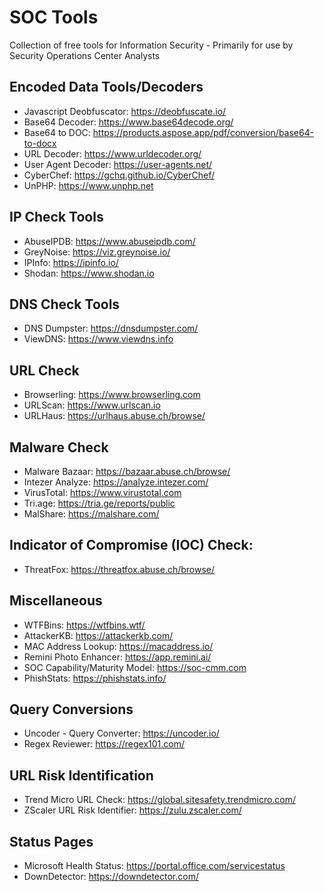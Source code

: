 # SOC Tools
Collection of free tools for Information Security - Primarily for use by Security Operations Center Analysts

## Encoded Data Tools/Decoders
* Javascript Deobfuscator: https://deobfuscate.io/
* Base64 Decoder: https://www.base64decode.org/
* Base64 to DOC: https://products.aspose.app/pdf/conversion/base64-to-docx
* URL Decoder: https://www.urldecoder.org/
* User Agent Decoder: https://user-agents.net/
* CyberChef: https://gchq.github.io/CyberChef/
* UnPHP: https://www.unphp.net

## IP Check Tools
* AbuseIPDB: https://www.abuseipdb.com/
* GreyNoise: https://viz.greynoise.io/
* IPInfo: https://ipinfo.io/
* Shodan: https://www.shodan.io

## DNS Check Tools
* DNS Dumpster: https://dnsdumpster.com/
* ViewDNS: https://www.viewdns.info

## URL Check
* Browserling: https://www.browserling.com
* URLScan: https://www.urlscan.io
* URLHaus: https://urlhaus.abuse.ch/browse/

## Malware Check
* Malware Bazaar: https://bazaar.abuse.ch/browse/
* Intezer Analyze: https://analyze.intezer.com/
* VirusTotal: https://www.virustotal.com
* Tri.age: https://tria.ge/reports/public
* MalShare: https://malshare.com/

## Indicator of Compromise (IOC) Check:
* ThreatFox: https://threatfox.abuse.ch/browse/

## Miscellaneous
* WTFBins: https://wtfbins.wtf/
* AttackerKB: https://attackerkb.com/
* MAC Address Lookup: https://macaddress.io/
* Remini Photo Enhancer: https://app.remini.ai/
* SOC Capability/Maturity Model: https://soc-cmm.com
* PhishStats: https://phishstats.info/

## Query Conversions
* Uncoder - Query Converter: https://uncoder.io/
* Regex Reviewer: https://regex101.com/

## URL Risk Identification
* Trend Micro URL Check: https://global.sitesafety.trendmicro.com/
* ZScaler URL Risk Identifier: https://zulu.zscaler.com/

## Status Pages
* Microsoft Health Status: https://portal.office.com/servicestatus
* DownDetector: https://downdetector.com/
